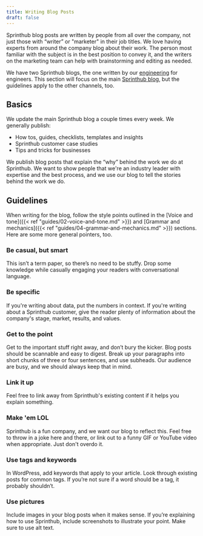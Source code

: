 ```yaml
---
title: Writing Blog Posts
draft: false
---
```


Sprinthub blog posts are written by people from all over the company, not just those with “writer” or "marketer" in their job titles. We love having experts from around the company blog about their work. The person most familiar with the subject is in the best position to convey it, and the writers on the marketing team can help with brainstorming and editing as needed.

We have two Sprinthub blogs, the one written by our [engineering](http://medium.com/sprinthub/) for engineers. This section will focus on the main [Sprinthub blog](http://sprinthubmobile.com/blog), but the guidelines apply to the other channels, too.

## Basics

We update the main Sprinthub blog a couple times every week. We generally publish:

- How tos, guides, checklists, templates and insights
- Sprinthub customer case studies
- Tips and tricks for businesses

We publish blog posts that explain the “why” behind the work we do at Sprinthub. We want to show people that we're an industry leader with expertise and the best process, and we use our blog to tell the stories behind the work we do.

## Guidelines

When writing for the blog, follow the style points outlined in the [Voice and tone]({{< ref "guides/02-voice-and-tone.md" >}}) and [Grammar and mechanics]({{< ref "guides/04-grammar-and-mechanics.md" >}}) sections. Here are some more general pointers, too.

### Be casual, but smart

This isn’t a term paper, so there’s no need to be stuffy. Drop some knowledge while casually engaging your readers with conversational language.

### Be specific

If you're writing about data, put the numbers in context. If you're writing about a Sprinthub customer, give the reader plenty of information about the company's stage, market, results, and values.

### Get to the point

Get to the important stuff right away, and don’t bury the kicker. Blog posts should be scannable and easy to digest. Break up your paragraphs into short chunks of three or four sentences, and use subheads. Our audience are busy, and we should always keep that in mind.

### Link it up

Feel free to link away from Sprinthub's existing content if it helps you explain something.

### Make 'em LOL

Sprinthub is a fun company, and we want our blog to reflect this. Feel free to throw in a joke here and there, or link out to a funny GIF or YouTube video when appropriate. Just don't overdo it.

### Use tags and keywords

In WordPress, add keywords that apply to your article. Look through existing posts for common tags. If you’re not sure if a word should be a tag, it probably shouldn’t.

### Use pictures

Include images in your blog posts when it makes sense. If you’re explaining how to use Sprinthub, include screenshots to illustrate your point. Make sure to use alt text.
